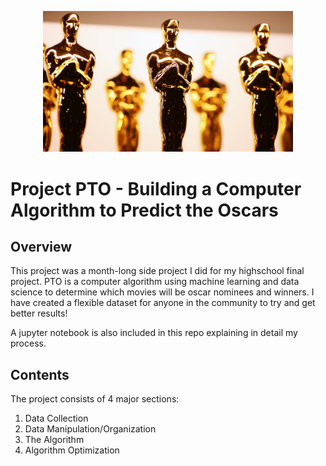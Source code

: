 <p align="center">
  <img src=./imgs/oscars.jpg width="400">
</p>

# Project PTO - Building a Computer Algorithm to Predict the Oscars

## Overview
This project was a month-long side project I did for my highschool final project. PTO is a computer algorithm using machine learning and data science to determine which movies will be oscar nominees and winners. I have created a flexible dataset for anyone in the community to try and get better results!

A jupyter notebook is also included in this repo explaining in detail my process.

## Contents
The project consists of 4 major sections: 
1. Data Collection
2. Data Manipulation/Organization
3. The Algorithm
4. Algorithm Optimization

